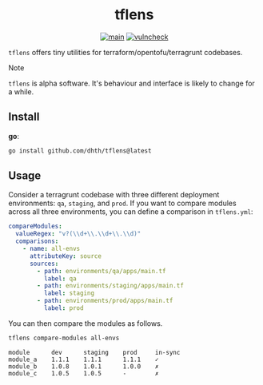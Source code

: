 <p align="center">
  <h1 align="center">tflens</h1>
  <p align="center">
    <a href="https://github.com/dhth/tflens/actions/workflows/main.yml"><img alt="main" src="https://img.shields.io/github/actions/workflow/status/dhth/tflens/main.yml?style=flat-square"></a>
    <a href="https://github.com/dhth/tflens/actions/workflows/vulncheck.yml"><img alt="vulncheck" src="https://img.shields.io/github/actions/workflow/status/dhth/tflens/vulncheck.yml?style=flat-square&label=vulncheck"></a>
  </p>
</p>

`tflens` offers tiny utilities for terraform/opentofu/terragrunt codebases.

> [!NOTE]
> `tflens` is alpha software. It's behaviour and interface is likely to change
> for a while.

Install
---

**go**:

```sh
go install github.com/dhth/tflens@latest
```

Usage
---

Consider a terragrunt codebase with three different deployment environments:
`qa`, `staging`, and `prod`. If you want to compare modules across all three
environments, you can define a comparison in `tflens.yml`:

```yaml
compareModules:
  valueRegex: "v?(\\d+\\.\\d+\\.\\d)"
  comparisons:
    - name: all-envs
      attributeKey: source
      sources:
        - path: environments/qa/apps/main.tf
          label: qa
        - path: environments/staging/apps/main.tf
          label: staging
        - path: environments/prod/apps/main.tf
          label: prod
```

You can then compare the modules as follows.

```bash
tflens compare-modules all-envs
```

```text
module      dev      staging    prod     in-sync
module_a    1.1.1    1.1.1      1.1.1    ✓
module_b    1.0.8    1.0.1      1.0.0    ✗
module_c    1.0.5    1.0.5      -        ✗
```
